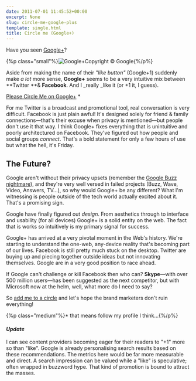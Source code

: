 ```yaml
---
date: 2011-07-01 11:45:52+00:00
excerpt: None
slug: circle-me-google-plus
template: single.html
title: Circle me (Google+)
---
```


Have you seen [Google+](http://plus.google.com)?

{%p class="small"%}![Google+](/wp-content/uploads/2011/07/googleplus.png)Copyright © Google{%/p%}

Aside from making the name of their _"like button"_ (Google+1) suddenly make _a lot_ more sense, **Google+** seems to be a very intuitive mix between **Twitter **& **Facebook**. And I _really _like it (or +1 it, I guess).

[Please Circle Me on Google+](http://bit.ly/jlckq3) *

For me Twitter is a broadcast and promotional tool, real conversation is very difficult. Facebook is just plain awful! It's designed solely for friend & family connections—that's their excuse when privacy is mentioned—but people don't use it that way. I think Google+ fixes everything that is unintuitive and poorly architectured on Facebook. They've figured out how people and social groups _connect_. That's a bold statement for only a few hours of use but what the hell, it's Friday.


## The Future?


Google aren't without their privacy upsets (remember the [Google Buzz nightmare](http://news.cnet.com/8301-31322_3-10451428-256.html)), and they're very well versed in failed projects (Buzz, Wave, Video, Answers, TV...), so why would Google+ be any different? What I'm witnessing is people outside of the tech world actually excited about it. That's a promising sign.

Google have finally figured out _design_. From aesthetics through to interface and usability (for all devices) Google+ is a solid entity on the web. The fact that is works so intuitively is my primary signal for success.

Google+ has arrived at a very pivotal moment in the Web's history. We're starting to understand the one-web, any-device reality that's becoming part of our lives. Facebook is still pretty much stuck on the desktop. Twitter are buying up and piecing together outside ideas but not innovating themselves. Google are in a very good position to race ahead.

If Google can't challenge or kill Facebook then who can? **Skype**—with over 500 million users—has been suggested as the next competitor, but with Microsoft now at the helm, well, what more do I need to say?

So [add me to a circle](http://bit.ly/jlckq3) and let's hope the brand marketers don't ruin everything!

{%p class="medium"%}* that means follow my profile I think...{%/p%}




#### *Update*


I can see content providers becoming eager for their readers to "+1" more so than "like". Google is already personalising search results based on these recommendations. The metrics here would be far more measurable and direct. A search impression can be valued while a "like" is speculative; often wrapped in buzzword hype. That kind of promotion is bound to attract the masses.
